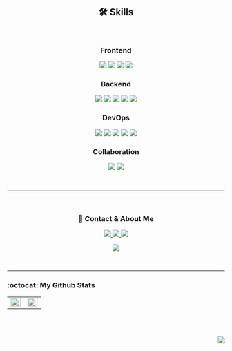 <!-- ### Hi there 👋 -->

<h2 align="center">🛠 Skills</h2>

<br>

<!--
**songkg7/songkg7** is a ✨ _special_ ✨ repository because its `README.md` (this file) appears on your GitHub profile.

Here are some ideas to get you started:

- 🔭 I’m currently working on ...
- 🌱 I’m currently learning ...
- 👯 I’m looking to collaborate on ...
- 🤔 I’m looking for help with ...
- 💬 Ask me about ...
- 📫 How to reach me: ...
- 😄 Pronouns: ...
- ⚡ Fun fact: ...
-->

<h3 align="center">Frontend</h3>
<p align="center">
    <img src="https://img.shields.io/badge/HTML-E34F26?style=flat-square&logo=html5&logoColor=white"/>
    <img src="https://img.shields.io/badge/CSS-1572B6?style=flat-square&logo=css3&logoColor=white"/>
    <img src="https://img.shields.io/badge/JavaScript-F7DF1E?style=flat-square&logo=javascript&logoColor=white"/>
    <img src="https://img.shields.io/badge/TypeScript-3178C6?style=flat-square&logo=typescript&logoColor=white"/>
</p>

<h3 align="center">Backend</h3>
<p align="center">
    <img src="https://img.shields.io/badge/Java-007396?style=flat-square&logo=java&logoColor=white"/>
    <img src="https://img.shields.io/badge/Python-3766AB?style=flat-square&logo=Python&logoColor=white"/>
    <img src="https://img.shields.io/badge/Spring-6DB33F?style=flat-square&logo=spring&logoColor=white"/>
    <img src="https://img.shields.io/badge/Hibernate-59666C?style=flat-square&logo=hibernate&logoColor=white"/>
    <img src="https://img.shields.io/badge/Node.JS-339933?style=flat-square&logo=node.js&logoColor=white"/>
</p>

<h3 align="center">DevOps</h3>
<p align="center">
    <img src="https://img.shields.io/badge/Amazon&nbsp;AWS-232F32?style=flat-square&logo=amazon-aws&logoColor=white"/>
    <img src="https://img.shields.io/badge/MySQL-4479A1?style=flat-square&logo=mysql&logoColor=white"/>
    <img src="https://img.shields.io/badge/PostgreSQL-336791?style=flat-square&logo=postgresql&logoColor=white"/>
    <img src="https://img.shields.io/badge/Oracle-F80000?style=flat-square&logo=oracle&logoColor=white"/>
    <img src="https://img.shields.io/badge/Apache&nbsp;Tomcat-F8DC75?style=flat-square&logo=apache-tomcat&logoColor=white"/>
</p>

<h3 align="center">Collaboration</h3>
<p align="center">
    <img src="https://img.shields.io/badge/Jira-0052CC?style=flat-square&logo=Jira-software&logoColor=white"/>
    <img src="https://img.shields.io/badge/Slack-4A154B?style=flat-square&logo=slack&logoColor=white"/>
</p>

<br>

---

<br>

<h3 align="center"> 📧 Contact & About Me</h3>

<p align="center">
    <a href="mailto:songkg7@gmail.com" target="_blank">
        <img src="https://img.shields.io/badge/Gmail-EA4335?style=flat-square&logo=gmail&logoColor=white"/>
    </a>
    <a href="https://www.notion.so/0377dd16e02d48cd82fa76394507382c" target="_blank">
        <img src="https://img.shields.io/badge/Notion-000000?style=flat-square&logo=notion&logoColor=white"/>
    </a>
    <a href="https://songkg7.tistory.com" target="_blank">
        <img src="https://img.shields.io/badge/Tech&nbsp;blog-54BBFF?style=flat-square&logo=github&logoColor=white"/>
    </a>
<!-- linkedin -->
</p>

<p align="center">
    <img src= "https://github-readme-stats.vercel.app/api/wakatime?username=Haril&layout"/>
</p>


<br>

___


### :octocat: My Github Stats

<!--
[![Anurag's GitHub stats](https://github-readme-stats.vercel.app/api?username=songkg7&count_private=true&show_icons=true&theme=highcontrast)](https://github.com/anuraghazra/github-readme-stats)

[![Top Langs](https://github-readme-stats.vercel.app/api/top-langs/?username=songkg7&layout=compact)](https://github.com/anuraghazra/github-readme-stats) -->
<!--
[![willianrod's wakatime stats](https://github-readme-stats.vercel.app/api/wakatime?username=Haril&layout=compact)](https://github.com/anuraghazra/github-readme-stats) -->

<table id="stats">
    <tr>
        <td valign="top" width="50%">
            <img src="https://github-readme-stats.vercel.app/api?username=songkg7&show_icons=true&count_private=true&hide_border=true" align="left" style="width: 100%" />
        </td>
        <td valign="top" width="50%">
            <img src="https://github-readme-stats.vercel.app/api/top-langs/?username=songkg7&hide_border=true&layout=compact&hide=html" align="left" style="width: 100%" />
        </td>
    </tr>
</table>

<br>
<br>

<!-- 조회수 -->
<p align="right">
  <a href="https://hits.seeyoufarm.com"><img src="https://hits.seeyoufarm.com/api/count/incr/badge.svg?url=https%3A%2F%2Fgithub.com%2Fsongkg7&count_bg=%238D7BF5&title_bg=%23252323&icon=github.svg&icon_color=%23FFFDFD&title=hits&edge_flat=false"/></a>
</p>
